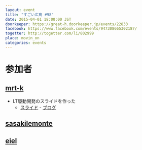 ```yaml
---
layout: event
title: "すごい広島 #98"
date: 2015-04-01 18:00:00 JST
doorkeeper: https://great-h.doorkeeper.jp/events/22833
facebook: https://www.facebook.com/events/947308665302187/
togetter: http://togetter.com/li/802999
place: movin_on
categories: events
---
```


# 参加者


## [mrt-k](https://github.com/mrt-k)

* LT駆動開発のスライドを作った
    * [スライド](https://mrt-k.github.io/slides/ltdd/13/#/) - [ブログ](https://mrt-k.github.io/lt/2015/04/04/LT%E9%A7%86%E5%8B%95%E9%96%8B%E7%99%BA13%E3%81%A7Tor%E3%81%AB%E3%81%8A%E3%81%91%E3%82%8BFingerprint-Attack%E3%81%AB%E3%81%A4%E3%81%84%E3%81%A6%E8%A9%B1%E3%81%97%E3%81%9F/)

## [sasakilemonte](https://github.com/sasakilemonte)


## [eiel](http://eiel.info)
